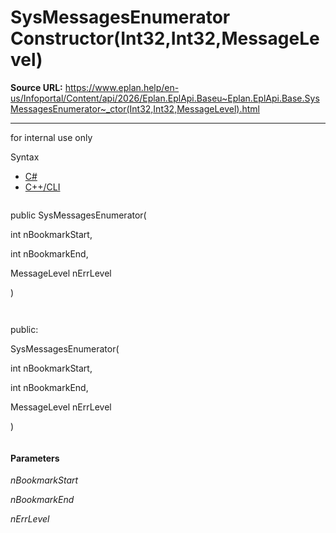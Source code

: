 # SysMessagesEnumerator Constructor(Int32,Int32,MessageLevel)

**Source URL:** https://www.eplan.help/en-us/Infoportal/Content/api/2026/Eplan.EplApi.Baseu~Eplan.EplApi.Base.SysMessagesEnumerator~_ctor(Int32,Int32,MessageLevel).html

---

for internal use only

Syntax

- [C#](#i-syntax-CS)
- [C++/CLI](#i-syntax-CPP2005)

```
```
public SysMessagesEnumerator( 

   int nBookmarkStart,

   int nBookmarkEnd,

   MessageLevel nErrLevel

)
```
```

```
```
public:

SysMessagesEnumerator( 

   int nBookmarkStart,

   int nBookmarkEnd,

   MessageLevel nErrLevel

)
```
```

#### Parameters

*nBookmarkStart*


*nBookmarkEnd*


*nErrLevel*
